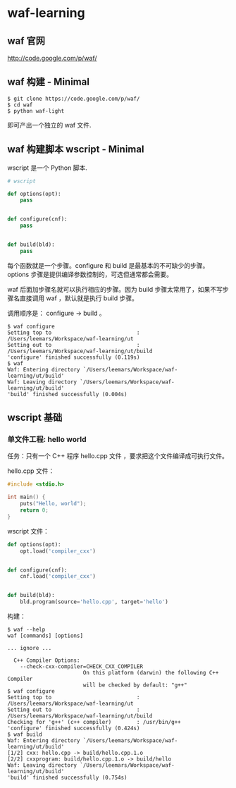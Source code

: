 waf-learning
============


## waf 官网

http://code.google.com/p/waf/


## waf 构建 - Minimal
 
```
$ git clone https://code.google.com/p/waf/
$ cd waf
$ python waf-light
```

即可产出一个独立的 waf 文件.


## waf 构建脚本 wscript - Minimal

wscript 是一个 Python 脚本.

```python
# wscript

def options(opt):
    pass


def configure(cnf):
    pass


def build(bld):
    pass
```

每个函数就是一个步骤。configure 和 build 是最基本的不可缺少的步骤。options 步骤是提供编译参数控制的，可选但通常都会需要。

waf 后面加步骤名就可以执行相应的步骤。因为 build 步骤太常用了，如果不写步骤名直接调用 waf ，默认就是执行 build 步骤。

调用顺序是： configure -> build 。

```
$ waf configure
Setting top to                           : /Users/leemars/Workspace/waf-learning/ut 
Setting out to                           : /Users/leemars/Workspace/waf-learning/ut/build 
'configure' finished successfully (0.119s)
$ waf
Waf: Entering directory `/Users/leemars/Workspace/waf-learning/ut/build'
Waf: Leaving directory `/Users/leemars/Workspace/waf-learning/ut/build'
'build' finished successfully (0.004s)
```


## wscript 基础


### 单文件工程: hello world

任务：只有一个 C++ 程序 hello.cpp 文件 ，要求把这个文件编译成可执行文件。

hello.cpp 文件：
```cpp
#include <stdio.h>

int main() {
    puts("Hello, world");
    return 0;
}
```

wscript 文件：
```python
def options(opt):
    opt.load('compiler_cxx')


def configure(cnf):
    cnf.load('compiler_cxx')


def build(bld):
    bld.program(source='hello.cpp', target='hello')
```

构建：
```
$ waf --help
waf [commands] [options]

... ignore ...

  C++ Compiler Options:
    --check-cxx-compiler=CHECK_CXX_COMPILER
                        On this platform (darwin) the following C++ Compiler
                        will be checked by default: "g++"
$ waf configure
Setting top to                           : /Users/leemars/Workspace/waf-learning/ut 
Setting out to                           : /Users/leemars/Workspace/waf-learning/ut/build 
Checking for 'g++' (c++ compiler)        : /usr/bin/g++ 
'configure' finished successfully (0.424s)
$ waf build
Waf: Entering directory `/Users/leemars/Workspace/waf-learning/ut/build'
[1/2] cxx: hello.cpp -> build/hello.cpp.1.o
[2/2] cxxprogram: build/hello.cpp.1.o -> build/hello
Waf: Leaving directory `/Users/leemars/Workspace/waf-learning/ut/build'
'build' finished successfully (0.754s)
```